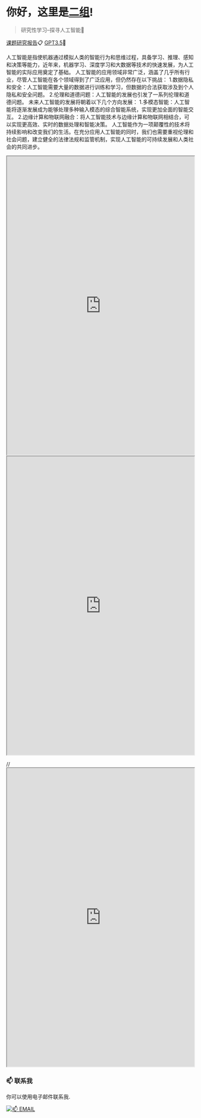 # 你好，这里是[二组](https://2z.cyming.top)! 
  
 > 研究性学习–探寻人工智能📎

[课题研究报告](https://2z.cyming.top/yjx/ai/0/课题研究报告–探寻人工智能.pdf)📋
[GPT3.5](https://360iz6tl4.cyming.top/#/)🤖

人工智能是指使机器通过模拟人类的智能行为和思维过程，具备学习、推理、感知和决策等能力，近年来，机器学习、深度学习和大数据等技术的快速发展，为人工智能的实际应用奠定了基础。
人工智能的应用领域非常广泛，涵盖了几乎所有行业，尽管人工智能在各个领域得到了广泛应用，但仍然存在以下挑战：
1.数据隐私和安全：人工智能需要大量的数据进行训练和学习，但数据的合法获取涉及到个人隐私和安全问题。
2.伦理和道德问题：人工智能的发展也引发了一系列伦理和道德问题。
未来人工智能的发展将朝着以下几个方向发展：
1.多模态智能：人工智能将逐渐发展成为能够处理多种输入模态的综合智能系统，实现更加全面的智能交互。
2.边缘计算和物联网融合：将人工智能技术与边缘计算和物联网相结合，可以实现更高效、实时的数据处理和智能决策。
人工智能作为一项颠覆性的技术将持续影响和改变我们的生活。在充分应用人工智能的同时，我们也需要重视伦理和社会问题，建立健全的法律法规和监管机制，实现人工智能的可持续发展和人类社会的共同进步。

<iframe
  src="https://img.cyming.top/file/b26d2de4b9146d79d4fac.png"
  width="100%"
  height="800px"
></iframe>

<iframe
  src="https://img.cyming.top/file/b3a1420029c9150661fec.jpg"
  width="100%"
  height="800px"
></iframe>

//<iframe
  src="https://mozilla.github.io/pdf.js/web/viewer.html?file=https://2z.cyming.top/yjx/ai/课题研究报告–探寻人工智能.pdf"
  width="100%"
  height="800px"></iframe>

 ### 📫 联系我 
  
 你可以使用电子邮件联系我. 
  
 [![📫 EMAIL](https://img.shields.io/badge/📫%20EMAIL-c@cyming.top-%2357728B?style=for-the-badge)](mailto:c@cyming.top)
